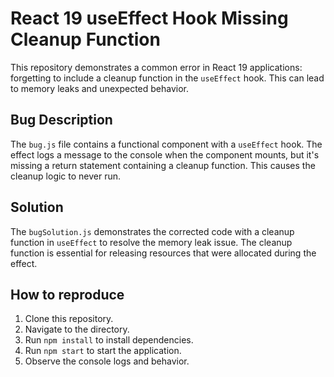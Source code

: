 # React 19 useEffect Hook Missing Cleanup Function
This repository demonstrates a common error in React 19 applications: forgetting to include a cleanup function in the `useEffect` hook.  This can lead to memory leaks and unexpected behavior.

## Bug Description
The `bug.js` file contains a functional component with a `useEffect` hook. The effect logs a message to the console when the component mounts, but it's missing a return statement containing a cleanup function. This causes the cleanup logic to never run.

## Solution
The `bugSolution.js` demonstrates the corrected code with a cleanup function in `useEffect` to resolve the memory leak issue.  The cleanup function is essential for releasing resources that were allocated during the effect. 

## How to reproduce
1. Clone this repository.
2. Navigate to the directory.
3. Run `npm install` to install dependencies.
4. Run `npm start` to start the application.
5. Observe the console logs and behavior. 
